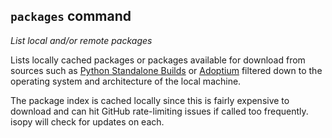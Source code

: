 ## `packages` command

_List local and/or remote packages_

Lists locally cached packages or packages available for download from sources such as
[Python Standalone Builds][python-build-standalone-releases] or
[Adoptium][adoptium] filtered down to the operating system and architecture of
the local machine.

The package index is cached locally since this is fairly expensive to download
and can hit GitHub rate-limiting issues if called too frequently. isopy will
check for updates on each.

[adoptium]: https://adoptium.net/
[python-build-standalone-releases]: https://github.com/astral-sh/python-build-standalone/releases
